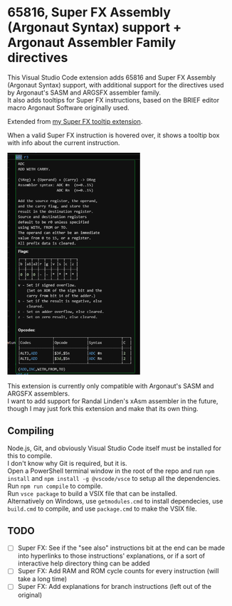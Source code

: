# 65816, Super FX Assembly (Argonaut Syntax) support + Argonaut Assembler Family directives

This Visual Studio Code extension adds 65816 and Super FX Assembly (Argonaut Syntax) support, with additional support for the directives used by Argonaut's SASM and ARGSFX assembler family.  
It also adds tooltips for Super FX instructions, based on the BRIEF editor macro Argonaut Software originally used.  

Extended from [my Super FX tooltip extension](https://github.com/Sunlitspace542/superfxhelp-vscode).

When a valid Super FX instruction is hovered over, it shows a tooltip box with info about the current instruction.  

<img src="./img/example.png" title="" alt="example.png" width="298">

This extension is currently only compatible with Argonaut's SASM and ARGSFX assemblers.  
I want to add support for Randal Linden's xAsm assembler in the future, though I may just fork this extension and make that its own thing.  

## Compiling

Node.js, Git, and obviously Visual Studio Code itself must be installed for this to compile.  
I don't know why Git is required, but it is.  
Open a PowerShell terminal window in the root of the repo and run ``npm install`` and ``npm install -g @vscode/vsce`` to setup all the dependencies.  
Run ``npm run compile`` to compile.  
Run ``vsce package`` to build a VSIX file that can be installed.  
Alternatively on Windows, use ``getmodules.cmd`` to install dependecies, use ``build.cmd`` to compile, and use ``package.cmd`` to make the VSIX file.

## TODO

- [ ] Super FX: See if the "see also" instructions bit at the end can be made into hyperlinks to those instructions' explanations, or if a sort of interactive help directory thing can be added
- [ ] Super FX: Add RAM and ROM cycle counts for every instruction (will take a long time)
- [ ] Super FX: Add explanations for branch instructions (left out of the original)